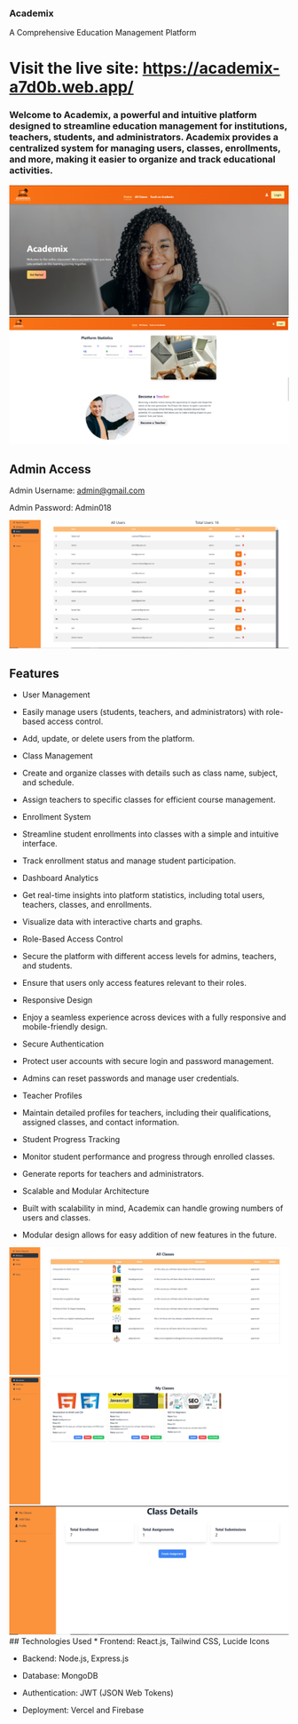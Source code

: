 ### Academix
A Comprehensive Education Management Platform




# Visit the live site: https://academix-a7d0b.web.app/
### Welcome to Academix, a powerful and intuitive platform designed to streamline education management for institutions, teachers, students, and administrators. Academix provides a centralized system for managing users, classes, enrollments, and more, making it easier to organize and track educational activities.

<img src='img1.png'>
<img src='img2.png'>


## Admin Access
Admin Username: admin@gmail.com

Admin Password: Admin018

<img src='img4.png'>

## Features

* User Management

* Easily manage users (students, teachers, and administrators) with role-based access control.

* Add, update, or delete users from the platform.

* Class Management

* Create and organize classes with details such as class name, subject, and schedule.

* Assign teachers to specific classes for efficient course management.

* Enrollment System

* Streamline student enrollments into classes with a simple and intuitive interface.

* Track enrollment status and manage student participation.

* Dashboard Analytics

* Get real-time insights into platform statistics, including total users, teachers, classes, and enrollments.

* Visualize data with interactive charts and graphs.

* Role-Based Access Control

* Secure the platform with different access levels for admins, teachers, and students.

* Ensure that users only access features relevant to their roles.

* Responsive Design

* Enjoy a seamless experience across devices with a fully responsive and mobile-friendly design.

* Secure Authentication

* Protect user accounts with secure login and password management.

* Admins can reset passwords and manage user credentials.

* Teacher Profiles

* Maintain detailed profiles for teachers, including their qualifications, assigned classes, and contact information.

* Student Progress Tracking

* Monitor student performance and progress through enrolled classes.

* Generate reports for teachers and administrators.

* Scalable and Modular Architecture

* Built with scalability in mind, Academix can handle growing numbers of users and classes.

* Modular design allows for easy addition of new features in the future.
<img src='img3.png'>

<img src='img5.png'>
<img src='img6.png'>
## Technologies Used
* Frontend: React.js, Tailwind CSS, Lucide Icons

* Backend: Node.js, Express.js

* Database: MongoDB

* Authentication: JWT (JSON Web Tokens)

* Deployment: Vercel and Firebase
